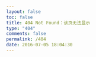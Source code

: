 ```yaml
---
layout: false
toc: false
title: 404 Not Found：该页无法显示
type: "404"
comments: false
permalink: /404
date: 2016-07-05 18:04:30
---
```

<!DOCTYPE HTML>
<html>
<head>
<meta http-equiv="content-type" content="text/html;charset=utf-8;"/>
<meta http-equiv="X-UA-Compatible" content="IE=edge,chrome=1" />
<meta name="robots" content="all" />
<meta name="robots" content="index,follow"/>
<title>公益404页面</title>
</head>
<body>
<script type="text/javascript" src="http://www.qq.com/404/search_children.js" charset="utf-8" homePageUrl="http://dandanlove.com" homePageName="下雨天要逛街"></script>
</body>
</html>

